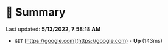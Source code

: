 # 📖 Summary
Last updated: **5/13/2022, 7:58:18 AM**

- `GET` [https://google.com](https://google.com) - **Up** (143ms)
